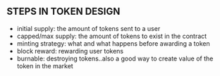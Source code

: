 ## STEPS IN TOKEN DESIGN
- initial supply: the amount of tokens sent to a user
- capped/max supply: the amount of tokens to exist in the contract
- minting strategy: what and what happens before awarding a token
- block reward: rewarding user tokens
- burnable: destroying tokens..also a good way to create value of the token in the market
